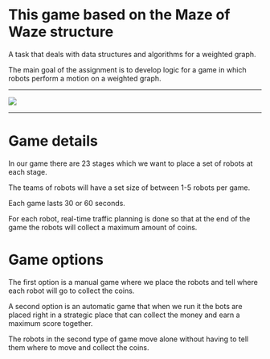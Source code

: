 # This game based on the Maze of Waze structure
A task that deals with data structures and algorithms for a weighted graph.

The main goal of the assignment is to develop logic for a game in which robots perform a motion on a weighted graph.
***
![](https://i.imgur.com/AJdai3U.png)
***
# Game details
In our game there are 23 stages which we want to place a set of robots at each stage.

The teams of robots will have a set size of between 1-5 robots per game.

Each game lasts 30 or 60 seconds.

For each robot, real-time traffic planning is done so that at the end of the game the robots will collect a maximum amount of coins.

# Game options
The first option is a manual game where we place the robots and tell where each robot will go to collect the coins.

A second option is an automatic game that when we run it the bots are placed right in a strategic place that can collect the money and earn a maximum score together.

The robots in the second type of game move alone without having to tell them where to move and collect the coins.
